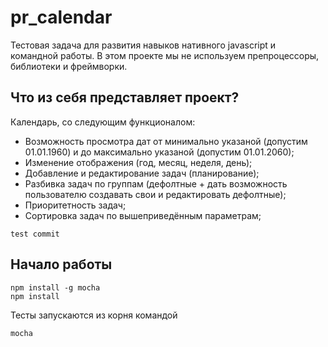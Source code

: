# pr_calendar

Тестовая задача для развития навыков нативного javascript и командной работы. В этом проекте мы не используем препроцессоры, библиотеки и фреймворки.

## Что из себя представляет проект?

 Календарь, со следующим функционалом:
 - Возможность просмотра дат от минимально указаной (допустим 01.01.1960) и до максимально указаной (допустим 01.01.2060);
 - Изменение отображения (год, месяц, неделя, день);
 - Добавление и редактирование задач (планирование);
 - Разбивка задач по группам (дефолтные + дать возможность пользователю создавать свои и редактировать дефолтные);
 - Приоритетность задач;
 - Сортировка задач по вышеприведённым параметрам;
 
 ```
 test commit
 ```

## Начало работы
```
npm install -g mocha
npm install
```
Тесты запускаются из корня командой
```
mocha
```
